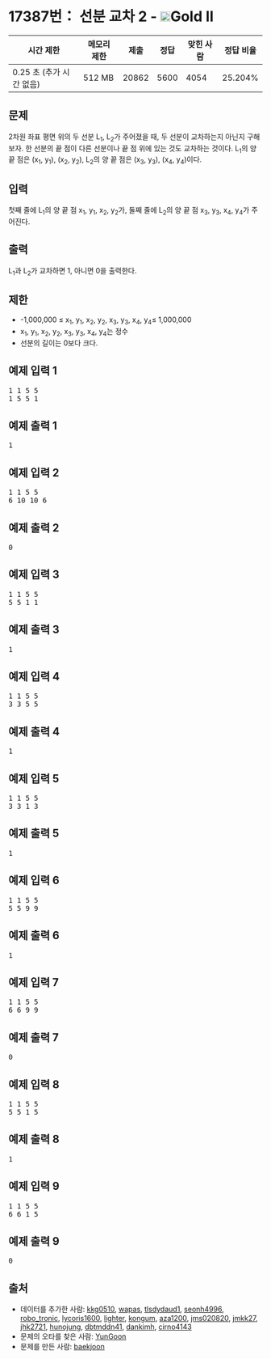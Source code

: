 # 17387번： 선분 교차 2 - <img src="https://static.solved.ac/tier_small/14.svg" style="height:20px" />Gold II


| 시간 제한 | 메모리 제한 | 제출 | 정답 | 맞힌 사람 | 정답 비율 |
| --- | --- | --- | --- | --- | --- |
| 0.25 초 (추가 시간 없음) | 512 MB | 20862 | 5600 | 4054 | 25.204% |


## 문제


2차원 좌표 평면 위의 두 선분 L<sub>1</sub>, L<sub>2</sub>가 주어졌을 때, 두 선분이 교차하는지 아닌지 구해보자. 한 선분의 끝 점이 다른 선분이나 끝 점 위에 있는 것도 교차하는 것이다.
L<sub>1</sub>의 양 끝 점은 (x<sub>1</sub>, y<sub>1</sub>), (x<sub>2</sub>, y<sub>2</sub>), L<sub>2</sub>의 양 끝 점은 (x<sub>3</sub>, y<sub>3</sub>), (x<sub>4</sub>, y<sub>4</sub>)이다.



## 입력


첫째 줄에 L<sub>1</sub>의 양 끝 점 x<sub>1</sub>, y<sub>1</sub>, x<sub>2</sub>, y<sub>2</sub>가, 둘째 줄에 L<sub>2</sub>의 양 끝 점 x<sub>3</sub>, y<sub>3</sub>, x<sub>4</sub>, y<sub>4</sub>가 주어진다.



## 출력


L<sub>1</sub>과 L<sub>2</sub>가 교차하면 1, 아니면 0을 출력한다.



## 제한


- -1,000,000 ≤ x<sub>1</sub>, y<sub>1</sub>, x<sub>2</sub>, y<sub>2</sub>, x<sub>3</sub>, y<sub>3</sub>, x<sub>4</sub>, y<sub>4</sub>≤ 1,000,000
- x<sub>1</sub>, y<sub>1</sub>, x<sub>2</sub>, y<sub>2</sub>, x<sub>3</sub>, y<sub>3</sub>, x<sub>4</sub>, y<sub>4</sub>는 정수
- 선분의 길이는 0보다 크다.





## 예제 입력 1


<pre>1 1 5 5
1 5 5 1
</pre>


## 예제 출력 1


<pre>1
</pre>




## 예제 입력 2


<pre>1 1 5 5
6 10 10 6
</pre>


## 예제 출력 2


<pre>0
</pre>




## 예제 입력 3


<pre>1 1 5 5
5 5 1 1
</pre>


## 예제 출력 3


<pre>1
</pre>




## 예제 입력 4


<pre>1 1 5 5
3 3 5 5
</pre>


## 예제 출력 4


<pre>1
</pre>




## 예제 입력 5


<pre>1 1 5 5
3 3 1 3
</pre>


## 예제 출력 5


<pre>1
</pre>




## 예제 입력 6


<pre>1 1 5 5
5 5 9 9
</pre>


## 예제 출력 6


<pre>1
</pre>




## 예제 입력 7


<pre>1 1 5 5
6 6 9 9
</pre>


## 예제 출력 7


<pre>0
</pre>




## 예제 입력 8


<pre>1 1 5 5
5 5 1 5
</pre>


## 예제 출력 8


<pre>1
</pre>




## 예제 입력 9


<pre>1 1 5 5
6 6 1 5
</pre>


## 예제 출력 9


<pre>0
</pre>






## 출처


- 데이터를 추가한 사람: [kkg0510](/user/kkg0510), [wapas](/user/wapas), [tlsdydaud1](/user/tlsdydaud1), [seonh4996](/user/seonh4996), [robo_tronic](/user/robo_tronic), [lycoris1600](/user/lycoris1600), [lighter](/user/lighter), [kongum](/user/kongum), [aza1200](/user/aza1200), [jms020820](/user/jms020820), [jmkk27](/user/jmkk27), [jhk2721](/user/jhk2721), [hunojung](/user/hunojung), [dbtmddn41](/user/dbtmddn41), [dankimh](/user/dankimh), [cirno4143](/user/cirno4143)
- 문제의 오타를 찾은 사람: [YunGoon](/user/YunGoon)
- 문제를 만든 사람: [baekjoon](/user/baekjoon)




